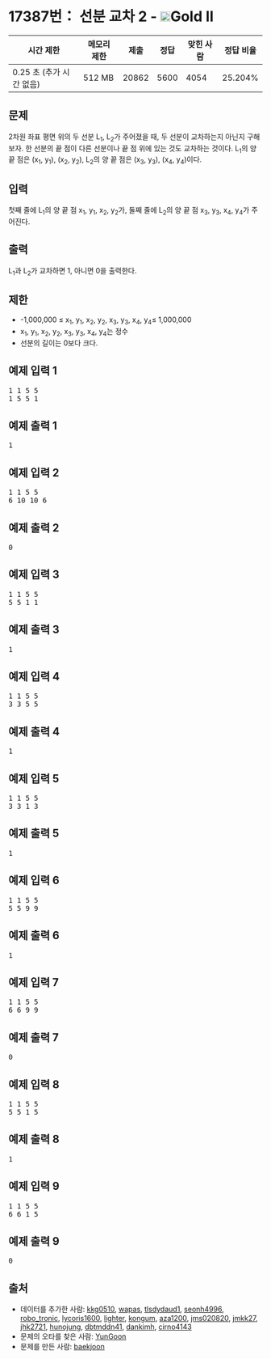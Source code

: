 # 17387번： 선분 교차 2 - <img src="https://static.solved.ac/tier_small/14.svg" style="height:20px" />Gold II


| 시간 제한 | 메모리 제한 | 제출 | 정답 | 맞힌 사람 | 정답 비율 |
| --- | --- | --- | --- | --- | --- |
| 0.25 초 (추가 시간 없음) | 512 MB | 20862 | 5600 | 4054 | 25.204% |


## 문제


2차원 좌표 평면 위의 두 선분 L<sub>1</sub>, L<sub>2</sub>가 주어졌을 때, 두 선분이 교차하는지 아닌지 구해보자. 한 선분의 끝 점이 다른 선분이나 끝 점 위에 있는 것도 교차하는 것이다.
L<sub>1</sub>의 양 끝 점은 (x<sub>1</sub>, y<sub>1</sub>), (x<sub>2</sub>, y<sub>2</sub>), L<sub>2</sub>의 양 끝 점은 (x<sub>3</sub>, y<sub>3</sub>), (x<sub>4</sub>, y<sub>4</sub>)이다.



## 입력


첫째 줄에 L<sub>1</sub>의 양 끝 점 x<sub>1</sub>, y<sub>1</sub>, x<sub>2</sub>, y<sub>2</sub>가, 둘째 줄에 L<sub>2</sub>의 양 끝 점 x<sub>3</sub>, y<sub>3</sub>, x<sub>4</sub>, y<sub>4</sub>가 주어진다.



## 출력


L<sub>1</sub>과 L<sub>2</sub>가 교차하면 1, 아니면 0을 출력한다.



## 제한


- -1,000,000 ≤ x<sub>1</sub>, y<sub>1</sub>, x<sub>2</sub>, y<sub>2</sub>, x<sub>3</sub>, y<sub>3</sub>, x<sub>4</sub>, y<sub>4</sub>≤ 1,000,000
- x<sub>1</sub>, y<sub>1</sub>, x<sub>2</sub>, y<sub>2</sub>, x<sub>3</sub>, y<sub>3</sub>, x<sub>4</sub>, y<sub>4</sub>는 정수
- 선분의 길이는 0보다 크다.





## 예제 입력 1


<pre>1 1 5 5
1 5 5 1
</pre>


## 예제 출력 1


<pre>1
</pre>




## 예제 입력 2


<pre>1 1 5 5
6 10 10 6
</pre>


## 예제 출력 2


<pre>0
</pre>




## 예제 입력 3


<pre>1 1 5 5
5 5 1 1
</pre>


## 예제 출력 3


<pre>1
</pre>




## 예제 입력 4


<pre>1 1 5 5
3 3 5 5
</pre>


## 예제 출력 4


<pre>1
</pre>




## 예제 입력 5


<pre>1 1 5 5
3 3 1 3
</pre>


## 예제 출력 5


<pre>1
</pre>




## 예제 입력 6


<pre>1 1 5 5
5 5 9 9
</pre>


## 예제 출력 6


<pre>1
</pre>




## 예제 입력 7


<pre>1 1 5 5
6 6 9 9
</pre>


## 예제 출력 7


<pre>0
</pre>




## 예제 입력 8


<pre>1 1 5 5
5 5 1 5
</pre>


## 예제 출력 8


<pre>1
</pre>




## 예제 입력 9


<pre>1 1 5 5
6 6 1 5
</pre>


## 예제 출력 9


<pre>0
</pre>






## 출처


- 데이터를 추가한 사람: [kkg0510](/user/kkg0510), [wapas](/user/wapas), [tlsdydaud1](/user/tlsdydaud1), [seonh4996](/user/seonh4996), [robo_tronic](/user/robo_tronic), [lycoris1600](/user/lycoris1600), [lighter](/user/lighter), [kongum](/user/kongum), [aza1200](/user/aza1200), [jms020820](/user/jms020820), [jmkk27](/user/jmkk27), [jhk2721](/user/jhk2721), [hunojung](/user/hunojung), [dbtmddn41](/user/dbtmddn41), [dankimh](/user/dankimh), [cirno4143](/user/cirno4143)
- 문제의 오타를 찾은 사람: [YunGoon](/user/YunGoon)
- 문제를 만든 사람: [baekjoon](/user/baekjoon)




